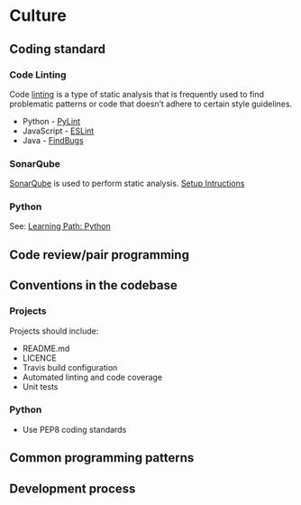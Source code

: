 # Culture

## Coding standard

### Code Linting
Code [linting](https://en.wikipedia.org/wiki/Lint_(software)) is a type of static analysis that is frequently used to find problematic patterns or code that doesn’t adhere to certain style guidelines. 
* Python - [PyLint](https://www.pylint.org/m)
* JavaScript - [ESLint](https://eslint.org/)
* Java - [FindBugs](http://findbugs.sourceforge.net/)

### SonarQube
[SonarQube](https://www.sonarqube.org/) is used to perform static analysis. [Setup Intructions](sonarqube.md)

### Python
See: [Learning Path: Python](https://docs.google.com/document/d/1mOviM3jEh_YYjd9vZyP_dYV_9vMWK8HPd4TaMlU1ECo/edit)

## Code review/pair programming 

## Conventions in the codebase 

### Projects
Projects should include:
* README.md
* LICENCE
* Travis build configuration
* Automated linting and code coverage
* Unit tests

### Python
* Use PEP8 coding standards

## Common programming patterns 

## Development process


